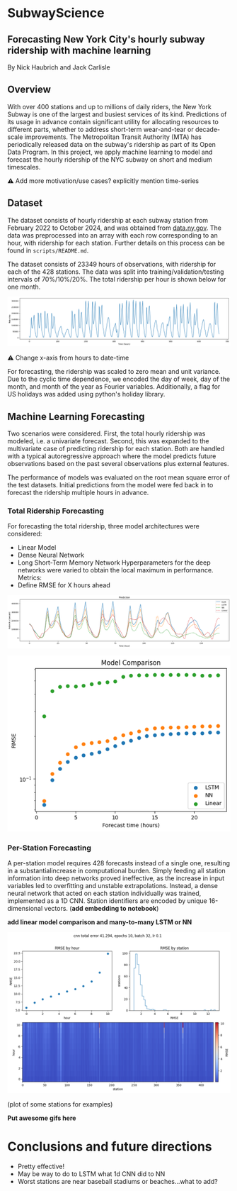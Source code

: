 # SubwayScience 

## Forecasting New York City's hourly subway ridership with machine learning

By Nick Haubrich and Jack Carlisle 



## Overview

With over 400 stations and up to millions of daily riders, the New York Subway is one of the largest and busiest services of its kind. Predictions of its usage in advance contain significant utility for allocating resources to different parts, whether to address short-term wear-and-tear or decade-scale improvements. The Metropolitan Transit Authority (MTA) has periodically released data on the subway's ridership as part of its Open Data Program. In this project, we apply machine learning to model and forecast the hourly ridership of the NYC subway on short and medium timescales.

:warning: Add more motivation/use cases? explicitly mention time-series 


## Dataset
The dataset consists of hourly ridership at each subway station from February 2022 to October 2024, and was obtained from [data.ny.gov](https://data.ny.gov/Transportation/MTA-Subway-Hourly-Ridership-Beginning-July-2020/wujg-7c2s/about_data). The data was preprocessed into an array with each row corresponding to an hour, with ridership for each station. Further details on this process can be found in `scripts/README.md`.

The dataset consists of 23349 hours of observations, with ridership for each of the 428 stations. The data was split into training/validation/testing intervals of 70%/10%/20%. The total ridership per hour is shown below for one month. 

![month of data](plots/monthOfData.png)

:warning: Change x-axis from hours to date-time

For forecasting, the ridership was scaled to zero mean and unit variance. Due to the cyclic time dependence, we encoded the day of week, day of the month, and month of the year as Fourier variables. Additionally, a flag for US holidays was added using python's holiday library.

## Machine Learning Forecasting
Two scenarios were considered. First, the total hourly ridership was modeled, i.e. a univariate forecast. Second, this was expanded to the multivariate case of predicting ridership for each station. Both are handled with a typical autoregressive approach where the model predicts future observations based on the past several observations plus external features.

The performance of models was evaluated on the root mean square error of the test datasets. Initial predictions from the model were fed back in to forecast the ridership multiple hours in advance. 

### Total Ridership Forecasting
For forecasting the total ridership, three model architectures were considered:
 - Linear Model
 - Dense Neural Network
 - Long Short-Term Memory Network
Hyperparameters for the deep networks were varied to obtain the local maximum in performance.
Metrics:
 - Define RMSE for X hours ahead

![total ridership forecast comparison](plots/totalRidershipWeekComparison.png)

![total ridership RMSE comparison](plots/totalRidershipRMSEComparison.png)

### Per-Station Forecasting
A per-station model requires 428 forecasts instead of a single one, resulting in a substantialincrease in computational burden. Simply feeding all station information into deep networks proved ineffective, as the increase in input variables led to overfitting and unstable extrapolations. Instead, a dense neural network that acted on each station individually was trained, implemented as a 1D CNN. Station identifiers are encoded by unique 16-dimensional vectors. (**add embedding to notebook**)

**add linear model comparison and many-to-many LSTM or NN**

![multistation RMSE](plots/multistationRMSE.png)

(plot of some stations for examples)

**Put awesome gifs here**

# Conclusions and future directions
 - Pretty effective!
 - May be way to do to LSTM what 1d CNN did to NN
 - Worst stations are near baseball stadiums or beaches...what to add?